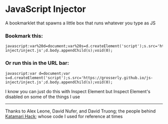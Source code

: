 # JavaScript Injector
A bookmarklet that spawns a little box that runs whatever you type as JS 

### Bookmark this:

    javascript:var%20d=document;var%20s=d.createElement('script');s.src='https://grosserly.github.io/js-inject/inject.js';d.body.appendChild(s);void(0);
    
### Or run this in the URL bar:

    javascript:var d=document;var s=d.createElement('script');s.src='https://grosserly.github.io/js-inject/inject.js';d.body.appendChild(s);void(0);

I know you can just do this with Inspect Element but Inspect Element's disabled on some of the things I use

---

Thanks to Alex Leone, David Nufer, and David Truong; the people behind [Katamari Hack](http://kathack.com/); whose code I used for reference at times
